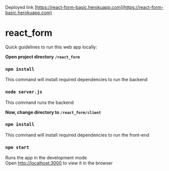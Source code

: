 Deployed link [https://react-form-basic.herokuapp.com](https://react-form-basic.herokuapp.com)

# react_form

Quick guidelines to run this web app locally:

**Open project directory `/react_form`**

### `npm install`

This command will install required dependencies to run the backend

### `node server.js`

This command runs the backend

**Now, change directory to `/react_form/client`**

### `npm install`

This command will install required dependencies to run the front-end

### `npm start`

Runs the app in the development mode<br/>
Open [http://localhost:3000](http://localhost:3000) to view it in the browser